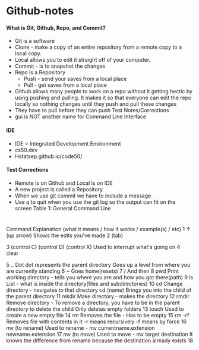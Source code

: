 # Github-notes

#### What is Git, Github, Repo, and Commit?
* Git is a software
* Clone - make a copy of an entire repository from a remote copy to a local copy.
* Local allows you to edit it straight off of your computer.
* Commit - is to snapshot the changes
* Repo is a Repository
  * Push - send your saves from a local place
  * Pull - get saves from a local place  
* Github allows many people to work on a repo without it getting hectic by using pushing and pulling. It makes it so that everyone can edit the repo locally so nothing changes until they push and pull these changes
* They have to pull before they can push
	Test Notes/Corrections 
* gui is NOT another name for Command Line Interface
#### IDE 
* IDE = Integrated Development Environment
* cs50.dev
* Hstatsep.github.io/code50/
#### Test Corrections
* Remote is on Github and Local is on IDE
* A new project is called a Repository
* When we use git commit we have to include a message
* Use q to quit when you use the git log so the output can fit on the screen
Table 1: General Command Line

#
Command
Explanation
(what it means / how it works / example(s) / etc)
1
↑ (up arrow)
Shows the edits you’ve made
2
(tab)


3
(control C)
(control D)
(control X)
Used to interrupt what's going on
4
clear


5
..
Dot dot represents the parent directory
Goes up a level from where you are currently standing
6
~
Goes home(resets)
7
/
And then 
8
pwd
Print working directory - tells you where you are and how you got there(path)
9
ls
List - what is inside the directory(files and subdirectories)
10
cd
Change directory - navigates to that directory
cd (name)
Brings you into the child of the parent directory
11
mkdir
Make directory - makes the directory
12
rmdir
Remove directory -
To remove a directory, you have to be in the parent directory to delete the child
Only deletes empty folders
13
touch
Used to create a new empty file
14
rm
Removes the file -
Has to be empty
15
rm -rf
Removes file with contents in it
-r means recursively
-f means by force 
16
mv (to rename)
Used to rename -
mv currentname.extension newname.extension
17
mv (to move)
Used to move -
mv target destination
It knows the difference from rename because the destination already exists
18











